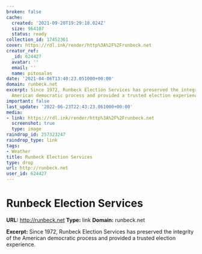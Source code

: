 ```yaml
---
broken: false
cache:
  created: '2021-09-20T19:29:18.024Z'
  size: 964107
  status: ready
collection_id: 17452361
cover: https://rdl.ink/render/http%3A%2F%2Frunbeck.net
creator_ref:
  _id: 624427
  avatar: ''
  email: ''
  name: pitosalas
date: '2021-04-06T13:40:23.051000+00:00'
domain: runbeck.net
excerpt: Since 1972, Runbeck Election Services has preserved the integrity of the
  American democratic process and provided a trusted election experience.
important: false
last_update: '2022-06-23T22:43:23.861000+00:00'
media:
- link: https://rdl.ink/render/http%3A%2F%2Frunbeck.net
  screenshot: true
  type: image
raindrop_id: 257323247
raindrop_type: link
tags:
- Weather
title: Runbeck Election Services
type: drop
url: http://runbeck.net
user_id: 624427
---
```


# Runbeck Election Services

**URL:** http://runbeck.net
**Type:** link
**Domain:** runbeck.net

**Excerpt:** Since 1972, Runbeck Election Services has preserved the integrity of the American democratic process and provided a trusted election experience.

